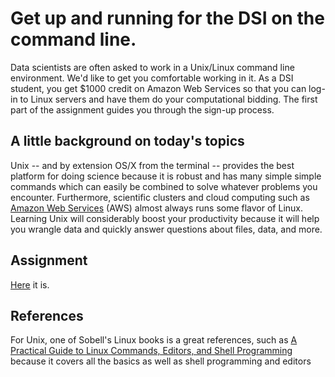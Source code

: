 #  Get up and running for the DSI on the command line. 

Data scientists are often asked to work in a Unix/Linux command line environment.  We'd like to get you comfortable working in it.
As a DSI student, you get $1000 credit on Amazon Web Services so that you can log-in to Linux servers and have them do your 
computational bidding.  The first part of the assignment guides you through the sign-up process.

##  A little background on today's topics

Unix -- and by extension OS/X from the terminal -- provides the best platform for doing science because it is robust and has many simple simple commands which can easily be combined to solve whatever problems you encounter.  Furthermore, scientific clusters and cloud computing such as [Amazon Web Services](https://aws.amazon.com) (AWS) almost always runs some flavor of Linux.  Learning Unix will considerably boost your productivity because it will help you wrangle data and quickly answer questions about files, data, and more.

## Assignment  
[Here](assignment.md) it is.


##  References

For Unix, one of Sobell's Linux books is a great references, such as [A Practical Guide to Linux Commands, Editors, and Shell Programming](http://www.amazon.com/Practical-Guide-Commands-Editors-Programming-ebook/dp/B009AVGJLO/ref=la_B000APJW04_1_4?s=books&ie=UTF8&qid=1444934667&sr=1-4&refinements=p_82%3AB000APJW04) because it covers all the basics as well as shell programming and editors
